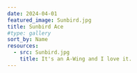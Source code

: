 ```yaml
---
date: 2024-04-01
featured_image: Sunbird.jpg
title: Sunbird Ace
#type: gallery
sort_by: Name
resources:
  - src: Sunbird.jpg
    title: It's an A-Wing and I love it.
---
```

